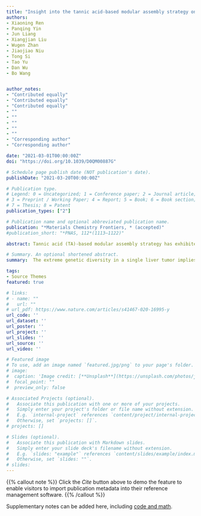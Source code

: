 ```yaml
---
title: "Insight into the tannic acid-based modular assembly strategy on inorganic-biological hybrid systems: material suitability, loading effect and biocompatibility study"
authors:
- Xiaoning Ren
- Panqing Yin
- Jun Liang
- Xiangjian Liu
- Wugen Zhan
- Jiaojiao Niu
- Tong Si
- Tao Yu
- Dan Wu
- Bo Wang


author_notes:
- "Contributed equally"
- "Contributed equally"
- "Contributed equally"
- ""
- ""
- ""
- ""
- ""
- "Corresponding author"
- "Corresponding author"

date: "2021-03-01T00:00:00Z"
doi: "https://doi.org/10.1039/D0QM00887G"

# Schedule page publish date (NOT publication's date).
publishDate: "2021-03-20T00:00:00Z"

# Publication type.
# Legend: 0 = Uncategorized; 1 = Conference paper; 2 = Journal article;
# 3 = Preprint / Working Paper; 4 = Report; 5 = Book; 6 = Book section;
# 7 = Thesis; 8 = Patent
publication_types: ["2"]

# Publication name and optional abbreviated publication name.
publication: "*Materials Chemistry Frontiers, * (accepted)"
#publication_short: "*PNAS, 112*(1113–1122)"

abstract: Tannic acid (TA)-based modular assembly strategy has exhibited great prospect for fabricating inorganic-biological hybrid systems recently, whereas the technique is still at the early stage of development. Herein, we investigate this strategy in different aspects, including the material suitability, loading effects, and biocompatibility. The successful functionalization of InP nanoparticles, Bi nanospheres and g-C3N4 by TA-Fe3+ nanofilm and the subsequent modular assembly onto the yeast surface demonstrate good versatility of this approach toward different types of nanomaterials. The proper utilization of TA and nanomaterials in the surface-functionalization step is critical for the material loading effect, which can also be negatively impacted by the excessive amounts of TA and Fe3+ in modular assembly process. The biocompatibility of TA-Fe3+ functionalized nanomaterials to the living cells can be optimized via adjusting the relative ratio of TA to nanomaterials during the functionalization. A balance between the material loading and biocompatibility should also be achieved via fine-tuning the TA concentration in biohybrid studies. The deep insight into the TA-based modular assembly strategy endows the rational construction of inorganic-biological hybrid systems with feasible pathway for the development of the solar-to-chemical conversion, also for the microbe-mediated drug delivery, tumor treatment and environmental remediation.

# Summary. An optional shortened abstract.
summary:  The extreme genetic diversity in a single liver tumor implies clonal evolution under the non-Darwinian mode.

tags:
- Source Themes
featured: true

# links:
# - name: ""
#   url: ""
# url_pdf: https://www.nature.com/articles/s41467-020-16995-y
url_code: ''
url_dataset: ''
url_poster: ''
url_project: ''
url_slides: ''
url_source: ''
url_video: ''

# Featured image
# To use, add an image named `featured.jpg/png` to your page's folder. 
# image:
#  caption: 'Image credit: [**Unsplash**](https://unsplash.com/photos/jdD8gXaTZsc)'
#  focal_point: ""
#  preview_only: false

# Associated Projects (optional).
#   Associate this publication with one or more of your projects.
#   Simply enter your project's folder or file name without extension.
#   E.g. `internal-project` references `content/project/internal-project/index.md`.
#   Otherwise, set `projects: []`.
# projects: []

# Slides (optional).
#   Associate this publication with Markdown slides.
#   Simply enter your slide deck's filename without extension.
#   E.g. `slides: "example"` references `content/slides/example/index.md`.
#   Otherwise, set `slides: ""`.
# slides:
---
```


{{% callout note %}}
Click the *Cite* button above to demo the feature to enable visitors to import publication metadata into their reference management software.
{{% /callout %}}

Supplementary notes can be added here, including [code and math](https://sourcethemes.com/academic/docs/writing-markdown-latex/).
